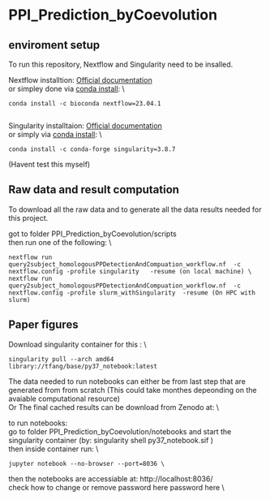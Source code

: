 # PPI_Prediction_byCoevolution


## enviroment setup 
To run this repository, Nextflow and Singularity need to be insalled.

Nextflow installtion:
[Official documentation](https://www.nextflow.io/docs/latest/getstarted.html) \
or simpley done via [conda install](https://anaconda.org/bioconda/nextflow):  \ 
```
conda install -c bioconda nextflow=23.04.1
```


```

```



Singularity installtaion:
[Official documentation](https://docs.sylabs.io/guides/latest/user-guide/quick_start.html) \
or simply via [conda install](https://anaconda.org/conda-forge/singularity):  \ 
```
conda install -c conda-forge singularity=3.8.7
```

(Havent test this myself)

## Raw data and result computation 
To download all the raw data and to  generate all the data results needed for this project.

got to folder  PPI_Prediction_byCoevolution/scripts \
then run one of the following: \
```
nextflow run query2subject_homologousPPDetectionAndCompuation_workflow.nf  -c nextflow.config -profile singularity   -resume (on local machine) \
nextflow run query2subject_homologousPPDetectionAndCompuation_workflow.nf  -c nextflow.config -profile slurm_withSingularity  -resume (On HPC with slurm)
```


## Paper figures
Download singularity container for this :  \
```
singularity pull --arch amd64 library://tfang/base/py37_notebook:latest
```


The data needed to run notebooks can either be from last step that are generated from from scratch (This could take monthes depeonding on the avaiable computational resource) \
Or The final cached results can be download from Zenodo at: \

to run notebooks: \
go to folder PPI_Prediction_byCoevolution/notebooks and start the singularity container (by: singularity shell py37_notebook.sif ) \
then inside container run: \
```
jupyter notebook --no-browser --port=8036 \
```
then the notebooks are accessiable at: http://localhost:8036/ \
check how to change or remove password here password here  \

